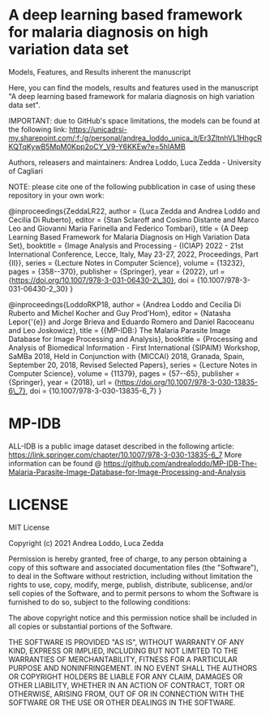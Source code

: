 # A deep learning based framework for malaria diagnosis on high variation data set

Models, Features, and Results inherent the manuscript 

Here, you can find the models, results and features used in the manuscript "A deep learning based framework for malaria diagnosis on high variation data set".

IMPORTANT: due to GitHub's space limitations, the models can be found at the following link: https://unicadrsi-my.sharepoint.com/:f:/g/personal/andrea_loddo_unica_it/Er3ZltnhVL1HhgcRKQTqKywB5MpM0Kpp2oCY_V9-Y6KKEw?e=5hlAMB

Authors, releasers and maintainers: Andrea Loddo, Luca Zedda - University of Cagliari

NOTE: please cite one of the following pubblication in case of using these repository in your own work:

@inproceedings{ZeddaLR22,
  author    = {Luca Zedda and
               Andrea Loddo and
               Cecilia Di Ruberto},
  editor    = {Stan Sclaroff and
               Cosimo Distante and
               Marco Leo and
               Giovanni Maria Farinella and
               Federico Tombari},
  title     = {A Deep Learning Based Framework for Malaria Diagnosis on High Variation
               Data Set},
  booktitle = {Image Analysis and Processing - {ICIAP} 2022 - 21st International
               Conference, Lecce, Italy, May 23-27, 2022, Proceedings, Part {II}},
  series    = {Lecture Notes in Computer Science},
  volume    = {13232},
  pages     = {358--370},
  publisher = {Springer},
  year      = {2022},
  url       = {https://doi.org/10.1007/978-3-031-06430-2\_30},
  doi       = {10.1007/978-3-031-06430-2\_30}
}



@inproceedings{LoddoRKP18,
  author    = {Andrea Loddo and
               Cecilia Di Ruberto and
               Michel Kocher and
               Guy Prod'Hom},
  editor    = {Natasha Lepor{\'{e}} and
               Jorge Brieva and
               Eduardo Romero and
               Daniel Racoceanu and
               Leo Joskowicz},
  title     = {{MP-IDB:} The Malaria Parasite Image Database for Image Processing
               and Analysis},
  booktitle = {Processing and Analysis of Biomedical Information - First International
               {SIPAIM} Workshop, SaMBa 2018, Held in Conjunction with {MICCAI} 2018,
               Granada, Spain, September 20, 2018, Revised Selected Papers},
  series    = {Lecture Notes in Computer Science},
  volume    = {11379},
  pages     = {57--65},
  publisher = {Springer},
  year      = {2018},
  url       = {https://doi.org/10.1007/978-3-030-13835-6\_7},
  doi       = {10.1007/978-3-030-13835-6\_7}
}

# MP-IDB
ALL-IDB is a public image dataset described in the following article: https://link.springer.com/chapter/10.1007/978-3-030-13835-6_7 
More information can be found @ https://github.com/andrealoddo/MP-IDB-The-Malaria-Parasite-Image-Database-for-Image-Processing-and-Analysis

# LICENSE
MIT License

Copyright (c) 2021 Andrea Loddo, Luca Zedda

Permission is hereby granted, free of charge, to any person obtaining a copy of this software and associated documentation files (the "Software"), to deal in the Software without restriction, including without limitation the rights to use, copy, modify, merge, publish, distribute, sublicense, and/or sell copies of the Software, and to permit persons to whom the Software is furnished to do so, subject to the following conditions:

The above copyright notice and this permission notice shall be included in all copies or substantial portions of the Software.

THE SOFTWARE IS PROVIDED "AS IS", WITHOUT WARRANTY OF ANY KIND, EXPRESS OR IMPLIED, INCLUDING BUT NOT LIMITED TO THE WARRANTIES OF MERCHANTABILITY, FITNESS FOR A PARTICULAR PURPOSE AND NONINFRINGEMENT. IN NO EVENT SHALL THE AUTHORS OR COPYRIGHT HOLDERS BE LIABLE FOR ANY CLAIM, DAMAGES OR OTHER LIABILITY, WHETHER IN AN ACTION OF CONTRACT, TORT OR OTHERWISE, ARISING FROM, OUT OF OR IN CONNECTION WITH THE SOFTWARE OR THE USE OR OTHER DEALINGS IN THE SOFTWARE.
